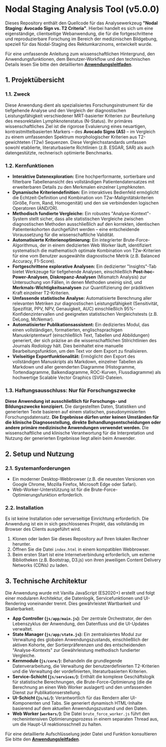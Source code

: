 # Nodal Staging Analysis Tool (v5.0.0)

Dieses Repository enthält den Quellcode für das Analysewerkzeug **"Nodal Staging: Avocado Sign vs. T2 Criteria"**. Hierbei handelt es sich um eine eigenständige, clientseitige Webanwendung, die für die fortgeschrittene und reproduzierbare Forschung im Bereich der medizinischen Bildgebung, speziell für das Nodal-Staging des Rektumkarzinoms, entwickelt wurde.

Für eine umfassende Anleitung zum wissenschaftlichen Hintergrund, den Anwendungsfunktionen, dem Benutzer-Workflow und den technischen Details lesen Sie bitte den detaillierten **[Anwendungsleitfaden](./docs/Application_Guide.md)**.

## 1. Projektübersicht

### 1.1. Zweck
Diese Anwendung dient als spezialisiertes Forschungsinstrument für die tiefgehende Analyse und den Vergleich der diagnostischen Leistungsfähigkeit verschiedener MRT-basierter Kriterien zur Beurteilung des mesorektalen Lymphknotenstatus (N-Status). Ihr primäres wissenschaftliches Ziel ist die rigorose Evaluierung eines neuartigen, kontrastmittelbasierten Markers – des **Avocado Signs (AS)** – im Vergleich zu einem umfassenden Spektrum morphologischer Kriterien aus T2-gewichteten (T2w) Sequenzen. Diese Vergleichsstandards umfassen sowohl etablierte, literaturbasierte Richtlinien (z.B. ESGAR, SAR) als auch datengestützte, rechnerisch optimierte Benchmarks.

### 1.2. Kernfunktionen
*   **Interaktive Datenexploration:** Eine hochperformante, sortierbare und filterbare Tabellenansicht des vollständigen Patientendatensatzes mit erweiterbaren Details zu den Merkmalen einzelner Lymphknoten.
*   **Dynamische Kriteriendefinition:** Ein interaktives Bedienfeld ermöglicht die Echtzeit-Definition und Kombination von T2w-Malignitätskriterien (Größe, Form, Rand, Homogenität) und den sie verbindenden logischen Operatoren (AND/OR).
*   **Methodisch fundierte Vergleiche:** Ein robustes "Analyse-Kontext"-System stellt sicher, dass alle statistischen Vergleiche zwischen diagnostischen Methoden ausschließlich auf den korrekten, identischen Patientenkohorten durchgeführt werden – eine entscheidende Voraussetzung für die wissenschaftliche Validität.
*   **Automatisierte Kriterienoptimierung:** Ein integrierter Brute-Force-Algorithmus, der in einem dedizierten Web Worker läuft, identifiziert systematisch die mathematisch optimale Kombination von T2w-Kriterien für eine vom Benutzer ausgewählte diagnostische Metrik (z.B. Balanced Accuracy, F1-Score).
*   **Fortgeschrittene explorative Analysen:** Ein dedizierter "Insights"-Tab bietet Werkzeuge für tiefgehende Analysen, einschließlich **Post-hoc-Power-Analysen**, **Diskrepanz-Analysen** (Mismatch Analysis) zur Untersuchung von Fällen, in denen Methoden uneinig sind, und **Merkmals-Wichtigkeitsanalysen** zur Quantifizierung der prädiktiven Kraft einzelner T2-Kriterien.
*   **Umfassende statistische Analyse:** Automatisierte Berechnung aller relevanten Metriken zur diagnostischen Leistungsfähigkeit (Sensitivität, Spezifität, PPV, NPV, Genauigkeit, AUC) einschließlich 95%-Konfidenzintervallen und geeigneten statistischen Vergleichstests (z.B. DeLong, McNemar).
*   **Automatisierter Publikationsassistent:** Ein dediziertes Modul, das einen vollständigen, formatierten, englischsprachigen Manuskriptentwurf (einschließlich Text, Tabellen und Abbildungen) generiert, der sich präzise an die wissenschaftlichen Stilrichtlinien des Journals *Radiology* hält. Dies beinhaltet eine manuelle Bearbeitungsfunktion, um den Text vor dem Export zu finalisieren.
*   **Vielseitige Exportfunktionalität:** Ermöglicht den Export des vollständigen Manuskripts als Markdown, einzelner Tabellen als Markdown und aller gerenderten Diagramme (Histogramme, Tortendiagramme, Balkendiagramme, ROC-Kurven, Flussdiagramme) als hochwertige Scalable Vector Graphics (SVG)-Dateien.

### 1.3. Haftungsausschluss: Nur für Forschungszwecke
**Diese Anwendung ist ausschließlich für Forschungs- und Bildungszwecke konzipiert.** Die dargestellten Daten, Statistiken und generierten Texte basieren auf einem statischen, pseudonymisierten Forschungsdatensatz. **Die Ergebnisse dürfen unter keinen Umständen für die klinische Diagnosestellung, direkte Behandlungsentscheidungen oder andere primäre medizinische Anwendungen verwendet werden.** Die wissenschaftliche und klinische Verantwortung für die Interpretation und Nutzung der generierten Ergebnisse liegt allein beim Anwender.

## 2. Setup und Nutzung

### 2.1. Systemanforderungen
*   Ein moderner Desktop-Webbrowser (z.B. die neuesten Versionen von Google Chrome, Mozilla Firefox, Microsoft Edge oder Safari).
*   Web-Worker-Unterstützung ist für die Brute-Force-Optimierungsfunktion erforderlich.

### 2.2. Installation
Es ist keine Installation oder serverseitige Einrichtung erforderlich. Die Anwendung ist ein in sich geschlossenes Projekt, das vollständig im Browser des Clients ausgeführt wird.

1.  Klonen oder laden Sie dieses Repository auf Ihren lokalen Rechner herunter.
2.  Öffnen Sie die Datei `index.html` in einem kompatiblen Webbrowser.
3.  Beim ersten Start ist eine Internetverbindung erforderlich, um externe Bibliotheken (z.B. Bootstrap, D3.js) von ihren jeweiligen Content Delivery Networks (CDNs) zu laden.

## 3. Technische Architektur

Die Anwendung wurde mit Vanilla JavaScript (ES2020+) erstellt und folgt einer modularen Architektur, die Datenlogik, Servicefunktionen und UI-Rendering voneinander trennt. Dies gewährleistet Wartbarkeit und Skalierbarkeit.

*   **App Controller (`js/app/main.js`):** Der zentrale Orchestrator, der den Lebenszyklus der Anwendung, den Datenfluss und die UI-Updates verwaltet.
*   **State Manager (`js/app/state.js`):** Ein zentralisiertes Modul zur Verwaltung des globalen Anwendungszustands, einschließlich der aktiven Kohorte, der Sortierpräferenzen und des entscheidenden "Analyse-Kontexts" zur Gewährleistung methodisch fundierter Vergleiche.
*   **Kernmodule (`js/core/`):** Behandeln die grundlegende Datenverarbeitung, die Verwaltung der benutzerdefinierten T2-Kriterien und die Verwaltung der vordefinierten, literaturbasierten Kriterien.
*   **Service-Schicht (`js/services/`):** Enthält die komplexe Geschäftslogik für statistische Berechnungen, die Brute-Force-Optimierung (die die Berechnung an einen Web Worker auslagert) und den umfassenden Dienst zur Publikationserstellung.
*   **UI-Schicht (`js/ui/`):** Verantwortlich für das Rendern aller UI-Komponenten und Tabs. Sie generiert dynamisch HTML-Inhalte basierend auf dem aktuellen Anwendungszustand und den Daten.
*   **Web Worker (`workers/`):** Die Datei `brute_force_worker.js` führt den rechenintensiven Optimierungsprozess in einem separaten Thread aus, um die Haupt-UI reaktionsschnell zu halten.

Für eine detaillierte Aufschlüsselung jeder Datei und Funktion konsultieren Sie bitte den **[Anwendungsleitfaden](./docs/Application_Guide.md)**.